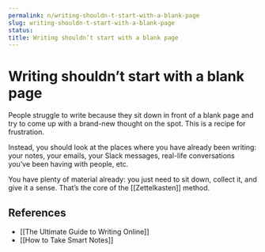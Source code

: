 ```yaml
---
permalink: n/writing-shouldn-t-start-with-a-blank-page
slug: writing-shouldn-t-start-with-a-blank-page
status: 
title: Writing shouldn’t start with a blank page
---
```

# Writing shouldn’t start with a blank page

People struggle to write because they sit down in front of a blank page and try to come up with a brand-new thought on the spot. This is a recipe for frustration.

Instead, you should look at the places where you have already been writing: your notes, your emails, your Slack messages, real-life conversations you’ve been having with people, etc.

You have plenty of material already: you just need to sit down, collect it, and give it a sense. That’s the core of the [[Zettelkasten]] method.

## References

- [[The Ultimate Guide to Writing Online]]
- [[How to Take Smart Notes]]
